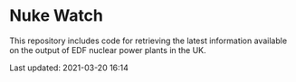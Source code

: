 # Nuke Watch

This repository includes code for retrieving the latest information available on the output of EDF nuclear power plants in the UK.

Last updated: 2021-03-20 16:14
